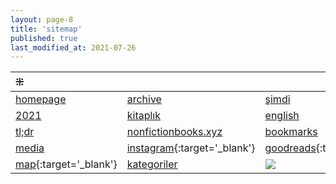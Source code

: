 ```yaml
---
layout: page-8
title: 'sitemap'
published: true
last_modified_at: 2021-07-26
---
```


| ⁜ |  |  |
|:--- |:---- |:---- |
| [homepage](/ "nonfictionbooks.xyz") | [archive](archive.html) | [şimdi](/now.html) |
| [2021](/2021.html) | [kitaplık](/bookshelf.html) | [english](/books.html) |
| [tl;dr](/summary.html) | [nonfictionbooks.xyz](/posts.html) | [bookmarks](/bookmarks.html) |
| [media](/media.html) | [<i class="fab fa-instagram"></i> instagram](https://www.instagram.com/betterwithbooksandcoffee/){:target='_blank'}  | [<i class="fab fa-goodreads-g"></i> goodreads](https://www.goodreads.com/thebookishde/){:target='_blank'} |
| [<i class="far fa-map"></i> map](/map.html){:target='_blank'} | [kategoriler](/category.html) | <a href="/instagram.html"><img src="https://www.nonfictionbooks.xyz/assets/images/favicon-32x32.png"></a> |


<!-- ~~[reread](/reread.html)~~
~~[more](/more.html)~~
~~[new posts](/new.html)~~
~~[old posts](/old.html)~~
~~[goodreads](/goodreads.html)~~ -->

